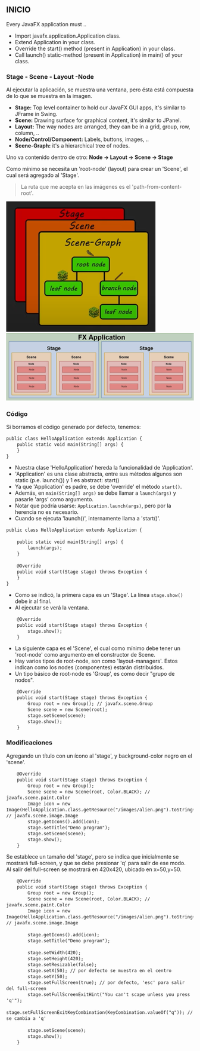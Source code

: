 ## INICIO
Every JavaFX application must ..
- Import javafx.application.Application class.
- Extend Application in your class.
- Override the start() method (present in Application) in your class.
- Call launch() static-method (present in Application) in main() of your class.

### Stage - Scene - Layout -Node

Al ejecutar la aplicación, se muestra una ventana, pero ésta está compuesta de lo que se muestra en la imagen.
- **Stage:** Top level container to hold our JavaFX GUI apps, it's similar to JFrame in Swing.
- **Scene:** Drawing surface for graphical content, it's similar to JPanel.
- **Layout:** The way nodes are arranged, they can be in a grid, group, row, column, ..
- **Node/Control/Component:** Labels, buttons, images, ..
- **Scene-Graph:** it's a hierarchical tree of nodes.

Uno va contenido dentro de otro: **Node -> Layout -> Scene -> Stage**

Como mínimo se necesita un 'root-node' (layout) para crear un 'Scene', el cual será agregado al 'Stage'.  
>La ruta que me acepta en las imágenes es el 'path-from-content-root'.
> 
![stage-scene-sceneGraph](src/main/resources/images/stage-scene-sceneGraph.png)
![stage-scene-layout-node](src/main/resources/images/stage-scene-layout-node.png)

### Código

Si borramos el código generado por defecto, tenemos:
~~~
public class HelloApplication extends Application {
    public static void main(String[] args) {
    }
}
~~~

- Nuestra clase 'HelloApplication' hereda la funcionalidad de 'Application'.  
- 'Application' es una clase abstracta, entre sus métodos algunos son static (p.e. launch()) y 1 es abstract: start()
- Ya que 'Application' es padre, se debe 'override' el método `start()`.
- Además, en `main(String[] args)` se debe llamar a `launch(args)` y pasarle 'args' como argumento.
- Notar que podría usarse: `Application.launch(args)`, pero por la herencia no es necesario.  
- Cuando se ejecuta 'launch()', internamente llama a 'start()'.

~~~
public class HelloApplication extends Application {

    public static void main(String[] args) {
        launch(args);
    }

    @Override
    public void start(Stage stage) throws Exception {
    }
}
~~~

- Como se indicó, la primera capa es un 'Stage'. La línea `stage.show()` debe ir al final.
- Al ejecutar se verá la ventana.

~~~
    @Override
    public void start(Stage stage) throws Exception {
        stage.show();
    }
~~~

- La siguiente capa es el 'Scene', el cual como mínimo debe tener un 'root-node' como argumento en el constructor de Scene.
- Hay varios tipos de root-node, son como 'layout-managers'. Estos indican como los nodes (componentes) estarán distribuidos.
- Un tipo básico de root-node es 'Group', es como decir "grupo de nodos".

~~~
    @Override
    public void start(Stage stage) throws Exception {
        Group root = new Group(); // javafx.scene.Group
        Scene scene = new Scene(root);
        stage.setScene(scene);
        stage.show();
    }
~~~

### Modificaciones  

Agregando un título con un ícono al 'stage', y background-color negro en el 'scene'.  

~~~
    @Override
    public void start(Stage stage) throws Exception {
        Group root = new Group();
        Scene scene = new Scene(root, Color.BLACK); // javafx.scene.paint.Color
        Image icon = new Image(HelloApplication.class.getResource("/images/alien.png").toString()); // javafx.scene.image.Image
        stage.getIcons().add(icon);
        stage.setTitle("Demo program");
        stage.setScene(scene);
        stage.show();
    }
~~~

Se establece un tamaño del 'stage', pero se indica que inicialmente se mostrará full-screen, y que se debe presionar 'q' para salir de ese modo.  
Al salir del full-screen se mostrará en 420x420, ubicado en x=50,y=50.

~~~
    @Override
    public void start(Stage stage) throws Exception {
        Group root = new Group();
        Scene scene = new Scene(root, Color.BLACK); // javafx.scene.paint.Color
        Image icon = new Image(HelloApplication.class.getResource("/images/alien.png").toString()); // javafx.scene.image.Image

        stage.getIcons().add(icon);
        stage.setTitle("Demo program");

        stage.setWidth(420);
        stage.setHeight(420);
        stage.setResizable(false);
        stage.setX(50); // por defecto se muestra en el centro
        stage.setY(50);
        stage.setFullScreen(true); // por defecto, 'esc' para salir del full-screen
        stage.setFullScreenExitHint("You can't scape unless you press 'q'");
        stage.setFullScreenExitKeyCombination(KeyCombination.valueOf("q")); // se cambia a 'q'

        stage.setScene(scene);
        stage.show();
    }
~~~